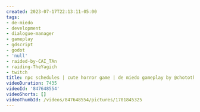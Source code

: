 ```yaml
---
created: 2023-07-17T22:13:11-05:00
tags:
- de-miedo
- development
- dialogue-manager
- gameplay
- gdscript
- godot
- 'null'
- raided-by-CAI_TAn
- raiding-TheYagich
- twitch
title: npc schedules | cute horror game | de miedo gameplay by @chotothebright too
videoDuration: 7435
videoId: '847648554'
videoShorts: []
videoThumbId: /videos/847648554/pictures/1701845325
---
```

